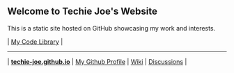 Welcome to Techie Joe's Website
---
This is a static site hosted on GitHub showcasing my work and interests.

| [My Code Library](//techie-joe.github.io/library/) |

---

| **[techie-joe.github.io](//techie-joe.github.io)** | [My Github Profile](//github.com/techie-joe) | [Wiki](//github.com/techie-joe/techie-joe/wiki) | [Discussions](//github.com/techie-joe/techie-joe/discussions) |
